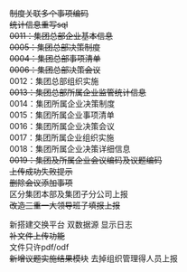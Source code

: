~~制度关联多个事项编码~~   
~~统计信息重写sql~~   
~~0011：集团总部企业基本信息~~   
~~0005：集团总部决策制度~~    
~~0004：集团总部事项清单~~   
~~0006：集团总部决策会议~~   
0012：集团总部组织实施    
~~0013：集团总部所属企业监管统计信息~~     
0014：集团所属企业决策制度     
0015：集团所属企业事项清单        
0016：集团所属企业决策会议      
0017：集团所属企业组织实施       
0018：集团所属企业决策详细信息   
~~0019：集团及所属企业会议编码及议题编码~~  
~~上传成功失败提示~~  
~~删除会议添加事项~~     
区分集团本部及集团子分公司上报      
~~改造三重一大领导班子填报上报~~     
     

  
新搭建交换平台 双数据源 显示日志   
~~补文件上传功能~~   
文件只许pdf/odf   
~~新增议题实施结果模块~~ 
去掉组织管理得人员上报
